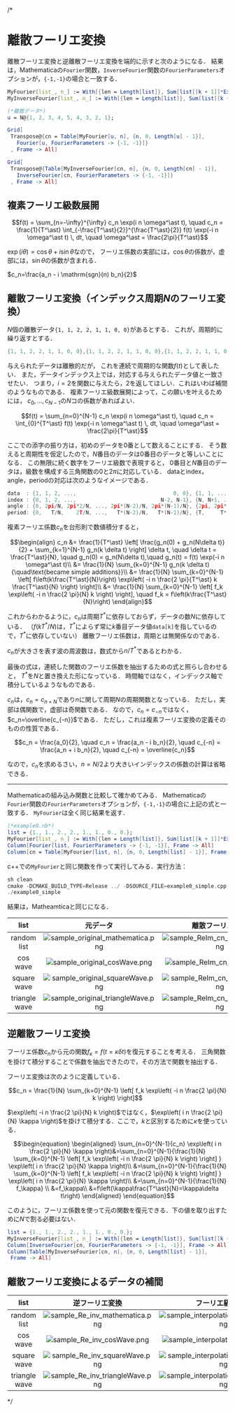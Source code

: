 /*

# 離散フーリエ変換

離散フーリエ変換と逆離散フーリエ変換を端的に示すと次のようになる．
結果は，Mathematicaの`Fourier`関数，`InverseFourier`関数の`FourierParameters`オプションが，`{-1,-1}`の場合と一致する．

```Mathematica
MyFourier[list_, n_] := With[{len = Length[list]}, Sum[list[[k + 1]]*Exp[-I*n*2 \[Pi]/len*k], {k, 0, len - 1}]/len];
MyInverseFourier[list_, n_] := With[{len = Length[list]}, Sum[list[[k + 1]]*Exp[I*n*2 \[Pi]/len*k], {k, 0, len - 1}]];

(*離散データ*)
u = N@{1, 2, 3, 4, 5, 4, 3, 2, 1};

Grid[
 Transpose@{cn = Table[MyFourier[u, n], {n, 0, Length[u] - 1}],
   Fourier[u, FourierParameters -> {-1, -1}]}
 , Frame -> All]

Grid[
 Transpose@{Table[MyInverseFourier[cn, n], {n, 0, Length[cn] - 1}],
   InverseFourier[cn, FourierParameters -> {-1, -1}]}
 , Frame -> All]
```

## 複素フーリエ級数展開

```math
f(t) = \sum_{n=-\infty}^{\infty} c_n \exp(i n \omega^\ast t), \quad c_n = \frac{1}{T^\ast} \int_{-\frac{T^\ast}{2}}^{\frac{T^\ast}{2}} f(t) \exp(-i n \omega^\ast t) \, dt, \quad \omega^\ast = \frac{2\pi}{T^\ast}
```

$`\exp({i \theta}) = \cos \theta + i \sin \theta`$なので，
フーリエ係数の実部には，$`\cos \theta`$の係数が，虚部には，$`\sin \theta`$の係数が含まれる．

$`c_n=\frac{a_n - i \mathrm{sgn}(n) b_n}{2}`$

## 離散フーリエ変換（インデックス周期$`N`$のフーリエ変換）

$`N`$個の離散データ`{1, 1, 2, 2, 1, 1, 0, 0}`があるとする．
これが，周期的に繰り返すとする．

```cpp
{1, 1, 2, 2, 1, 1, 0, 0},{1, 1, 2, 2, 1, 1, 0, 0},{1, 1, 2, 2, 1, 1, 0, 0},...
```

与えられたデータは離散的だが，
これを連続で周期的な関数$`f(t)`$として表したい．
また，データインデックス上では，対応する与えられたデータ値と一致させたい．
つまり，$`i=2`$を関数に与えたら，2を返してほしい．これはいわば補間のようなものである．
複素フーリエ級数展開によって，この願いを叶えるためには，
$`c_0,...,c_{N-1}`$の$`N`$コの係数があればよい．

```math
f(t) = \sum_{n=0}^{N-1} c_n \exp(i n \omega^\ast t), \quad c_n = \int_{0}^{T^\ast} f(t) \exp(-i n \omega^\ast t) \, dt, \quad \omega^\ast = \frac{2\pi}{T^\ast}
```

ここでの添字の振り方は，初めのデータを$`0`$番として数えることにする．
そう数えると周期性を仮定したので，$`N`$番目のデータは$`0`$番目のデータと等しいことになる．
この無限に続く数字をフーリエ級数で表現すると，
$`0`$番目と$`N`$番目のデータは，級数を構成する三角関数の$`0`$と$`2\pi`$に対応している．
dataとindex，angle，periodの対応は次のようなイメージである．

```cpp
data  : {1, 1, 2, ...,                               0, 0}, {1, 1, ...
index : {0, 1, 2, ...,                           N-2, N-1}, {N, N+1, ...
angle : {0, 2pi/N, 2pi*2/N, ..., 2pi*(N-2)/N, 2pi*(N-1)/N}, {2pi, 2pi*(N+1)/N, ...
period: {0,   T/N,    2T/N, ...,   T*(N-2)/N,   T*(N-1)/N}, {T,     T*(N+1)/N, ...
```

複素フーリエ係数$`c_n`$を台形則で数値積分すると，

```math
\begin{align}
c_n &= \frac{1}{T^\ast} \left[ \frac{g_n(0) + g_n(N\delta t)}{2} + \sum_{k=1}^{N-1} g_n(k \delta t) \right] \delta t, \quad \delta t = \frac{T^\ast}{N}, \quad g_n(0) = g_n(N\delta t),\quad g_n(t) = f(t) \exp(-i n \omega^\ast t)\\
&= \frac{1}{N} \sum_{k=0}^{N-1} g_n(k \delta t) {\quad\text{became simple additions}}\\
&= \frac{1}{N} \sum_{k=0}^{N-1} \left[ f\left(k\frac{T^\ast}{N}\right) \exp\left( -i n \frac{2 \pi}{T^\ast} k \frac{T^\ast}{N} \right) \right]\\
&= \frac{1}{N} \sum_{k=0}^{N-1} \left[ f_k \exp\left( -i n \frac{2 \pi}{N} k \right) \right], \quad f_k = f\left(k\frac{T^\ast}{N}\right)
\end{align}
```

これからわかるように，$`c_n`$は周期$`T^\ast`$に依存しておらず，データの数$`N`$に依存している．
（$`f(kT^\ast/N)`$は，$`T^\ast`$によらず常に$`k`$番目データ値`data[k]`を指しているので，$`T^\ast`$に依存していない）
離散フーリエ係数は，周期とは無関係なのである．

$`c_n`$が大きさを表す波の周波数は，数式から$`n/T^\ast`$であるとわかる．

最後の式は，連続した関数のフーリエ係数を抽出するための式と照らし合わせると，
$`T^\ast`$を$`N`$と置き換えた形になっている．
時間軸ではなく，インデックス軸で積分しているようなものである．

$`c_n`$は，$`c_n=c_{n+N}`$であり$`n`$に関して周期$`N`$の周期関数となっている．
ただし，実部は偶関数で，虚部は奇関数である．
なので，$`c_n=c_{-n}`$ではなく，$`c_n=\overline{c_{-n}}`$である．
ただし，これは複素フーリエ変換の定義そのものの性質である．

```math
c_n = \frac{a_0}{2}, \quad c_n = \frac{a_n - i b_n}{2}, \quad c_{-n} = \frac{a_n + i b_n}{2}, \quad c_{-n} = \overline{c_n}
```

なので，$`c_n`$を求めるさい，$`n=N/2`$より大きいインデックスの係数の計算は省略できる．

---

Mathematicaの組み込み関数と比較して確かめてみる．
Mathematicaの`Fourier`関数の`FourierParameters`オプションが，`{-1,-1}`の場合に上記の式と一致する．
`MyFourier`は全く同じ結果を返す．

```Mathematica
(*example0.nb*)
list = {1., 1., 2., 2., 1., 1., 0., 0.};
MyFourier[list_, n_] := With[{len = Length[list]}, Sum[list[[k + 1]]*Exp[-I*n*2. \[Pi]/len*k], {k, 0, len - 1}]/len];
Column[Fourier[list, FourierParameters -> {-1, -1}], Frame -> All]
Column[cn = Table[MyFourier[list, n], {n, 0, Length[list] - 1}], Frame -> All]
```

c++での`MyFourier`と同じ関数を作って実行してみる．実行方法：

```cpp
sh clean
cmake -DCMAKE_BUILD_TYPE=Release ../ -DSOURCE_FILE=example0_simple.cpp
./example0_simple
```

結果は，Matheamticaと同じになる．

| list | 元データ| 離散フーリエ変換 |
|:---:|:---:|:---:|
| random list | ![sample_original_mathematica.png](sample_original_mathematica.png) | ![sample_ReIm_cn_mathematica.png](sample_ReIm_cn_mathematica.png) |
| cos wave | ![sample_original_cosWave.png](sample_original_cosWave.png) | ![sample_ReIm_cn_cosWave.png](sample_ReIm_cn_cosWave.png) |
| square wave | ![sample_original_squareWave.png](sample_original_squareWave.png) | ![sample_ReIm_cn_squareWave.png](sample_ReIm_cn_squareWave.png) |
| triangle wave | ![sample_original_triangleWave.png](sample_original_triangleWave.png) | ![sample_ReIm_cn_triangleWave.png](sample_ReIm_cn_triangleWave.png) |


## 逆離散フーリエ変換

フーリエ係数$`c_n`$から元の関数$`f_\kappa=f(t=\kappa \delta t)`$を復元することを考える．
三角関数を掛けて積分することで係数を抽出できたので，その方法で関数を抽出する．

フーリエ変換は次のように定義している．

```math
c_n = \frac{1}{N} \sum_{k=0}^{N-1} \left[ f_k \exp\left( -i n \frac{2 \pi}{N} k \right) \right]
```

$`\exp\left( -i n \frac{2 \pi}{N} k \right)`$ではなく，$`\exp\left( i n \frac{2 \pi}{N} \kappa \right)`$を掛けて積分する．ここで，$`k`$と区別するために$`\kappa`$を使っている．

```math
\begin{equation}
\begin{aligned}
\sum_{n=0}^{N-1}{c_n} \exp\left( i n \frac{2 \pi}{N} \kappa \right)&=\sum_{n=0}^{N-1}{\frac{1}{N} \sum_{k=0}^{N-1} \left[ f_k \exp\left( -i n \frac{2 \pi}{N} k \right) \right]
} \exp\left( i n \frac{2 \pi}{N} \kappa \right)\\
&=\sum_{n=0}^{N-1}{\frac{1}{N} \sum_{k=0}^{N-1} \left[ f_k \exp\left( -i n \frac{2 \pi}{N} k \right) \right]
} \exp\left( i n \frac{2 \pi}{N} \kappa \right)\\
&=\sum_{n=0}^{N-1}{\frac{1}{N} f_\kappa} \\
&=f_\kappa\\
&=f\left(\kappa\frac{T^\ast}{N}=\kappa\delta t\right)
\end{aligned}
\end{equation}
```

このように，フーリエ係数を使って元の関数を復元できる．下の値を取り出すために$`N`$で割る必要はない．

```Mathematica
list = {1., 1., 2., 2., 1., 1., 0., 0.};
MyInverseFourier[list_, n_] := With[{len = Length[list]}, Sum[list[[k + 1]]*Exp[I*n*2 \[Pi]/len*k], {k, 0, len - 1}]];
Column[InverseFourier[cn, FourierParameters -> {-1, -1}], Frame -> All]
Column[Table[MyInverseFourier[cn, n], {n, 0, Length[list] - 1}],
 Frame -> All]
 ```

## 離散フーリエ変換によるデータの補間

| list | 逆フーリエ変換 | フーリエ級数展開 |
|:---:|:---:|:---:|
| random list | ![sample_Re_inv_mathematica.png](sample_Re_inv_mathematica.png) | ![sample_interpolation_mathematica.png](sample_interpolation_mathematica.png) |
| cos wave | ![sample_Re_inv_cosWave.png](sample_Re_inv_cosWave.png) | ![sample_interpolation_cosWave.png](sample_interpolation_cosWave.png) |
| square wave | ![sample_Re_inv_squareWave.png](sample_Re_inv_squareWave.png) | ![sample_interpolation_squareWave.png](sample_interpolation_squareWave.png) |
| triangle wave | ![sample_Re_inv_triangleWave.png](sample_Re_inv_triangleWave.png) | ![sample_interpolation_triangleWave.png](sample_interpolation_triangleWave.png) |

*/

